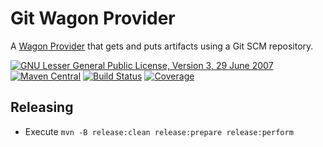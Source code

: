 # Git Wagon Provider

A [Wagon Provider](https://jonasrutishauser.github.io/wagon-git/) that gets and puts artifacts using a Git SCM repository.

[![GNU Lesser General Public License, Version 3, 29 June 2007](https://img.shields.io/github/license/jonasrutishauser/wagon-git.svg?label=License)](http://www.gnu.org/licenses/lgpl-3.0.txt)
[![Maven Central](https://img.shields.io/maven-central/v/com.github.jonasrutishauser/wagon-git.svg?label=Maven%20Central)](http://search.maven.org/#search%7Cga%7C1%7Cg%3A%22com.github.jonasrutishauser%22%20a%3A%22wagon-git%22)
[![Build Status](https://img.shields.io/travis/jonasrutishauser/wagon-git/master.svg?label=Build)](https://travis-ci.org/jonasrutishauser/wagon-git)
[![Coverage](https://img.shields.io/codecov/c/github/jonasrutishauser/wagon-git/master.svg?label=Coverage)](https://codecov.io/gh/jonasrutishauser/wagon-git)

## Releasing

* Execute `mvn -B release:clean release:prepare release:perform`
